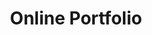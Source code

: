 ---
title: 'Online Portfolio'
type: 'personal project'
affiliation:
images:
  - url: ""
    alt: ""
skills: ['HTML', 'Astro Framework', 'CSS', 'Javascript', 'UI/UX']
videoLink: ""
github: "https://github.com/Norange01/Portfolio"
links: []
linkTitles: []
linkTypes: []
description: You are here! Used Javascript and CSS for the first time to create my very own portfolio.
---